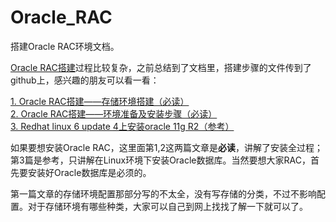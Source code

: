 # Oracle_RAC
搭建Oracle RAC环境文档。

<a href="https://github.com/yuhaidong/Oracle_RAC" target="_blank">Oracle RAC搭建</a>过程比较复杂，之前总结到了文档里，搭建步骤的文件传到了github上，感兴趣的朋友可以看一看：

<a href="https://github.com/yuhaidong/Oracle_RAC/blob/master/Oracle%20RAC%20installation--configuration%20of%20storage%20enviroment.doc?raw=true" target="_blank">1. Oracle RAC搭建——存储环境搭建（必读）</a><br/>
<a href="https://github.com/yuhaidong/Oracle_RAC/blob/master/Oracle%20RAC%20installation--enviroment%20preparation%20and%20configuration%20of%20installation.doc?raw=true" target="_blank">2. Oracle RAC搭建——环境准备及安装步骤（必读）</a><br/>
<a href="https://blog.csdn.net/dongdong9223/article/details/38269377" target="_blank">3. Redhat linux 6 update 4上安装oracle 11g R2（参考）</a><br/>

如果要想安装Oracle RAC，这里面第1,2这两篇文章是**必读**，讲解了安装全过程；第3篇是参考，只讲解在Linux环境下安装Oracle数据库。当然要想大家RAC，首先要安装好Oracle数据库是必须的。

第一篇文章的存储环境配置那部分写的不太全，没有写存储的分类，不过不影响配置。对于存储环境有哪些种类，大家可以自己到网上找找了解一下就可以了。

